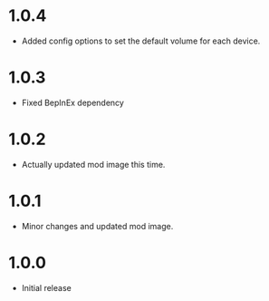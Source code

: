 # 1.0.4
+ Added config options to set the default volume for each device.
# 1.0.3
+ Fixed BepInEx dependency
# 1.0.2
+ Actually updated mod image this time.
# 1.0.1
+ Minor changes and updated mod image.
# 1.0.0
+ Initial release